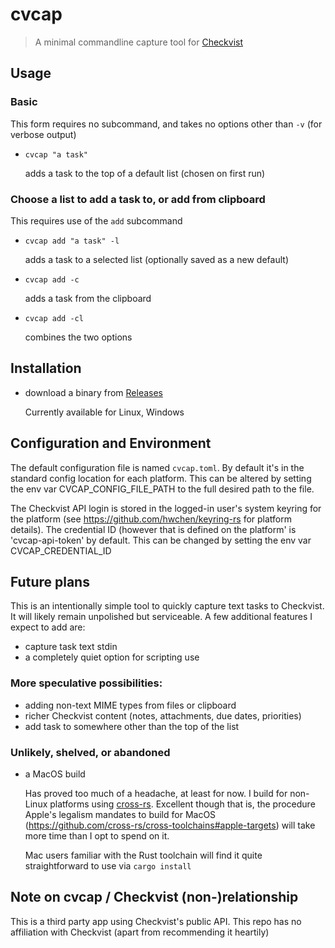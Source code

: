 # cvcap 
> A minimal commandline capture tool for [Checkvist](https://checkvist.com)

## Usage
### Basic
  This form requires no subcommand, and takes no options other than `-v` (for verbose output)

* `cvcap "a task"` 

  adds a task to the top of a default list (chosen on first run)


### Choose a list to add a task to, or add from clipboard
This requires use of the `add` subcommand
* `cvcap add "a task" -l` 

  adds a task to a selected list (optionally saved as a new default)
* `cvcap add -c`

  adds a task from the clipboard

* `cvcap add -cl`

   combines the two options

## Installation
* download a binary from [ Releases ](https://github.com/crispinb/cvcap/releases)
    
    Currently available for Linux, Windows

## Configuration and Environment

The default configuration file is named `cvcap.toml`. By default it's in the standard config location for each platform.
This can be altered by setting the env var CVCAP_CONFIG_FILE_PATH to the full desired path to the file.

The Checkvist API login is stored in the logged-in user's system keyring for the platform (see https://github.com/hwchen/keyring-rs for platform details).
The credential ID (however that is defined on the platform' is 'cvcap-api-token' by default. This can be changed by setting the env var CVCAP_CREDENTIAL_ID


## Future plans
This is an intentionally simple tool to quickly capture text tasks to Checkvist. It will likely remain unpolished but serviceable. A few additional features I expect to add are:
* capture task text stdin
* a completely quiet option for scripting use

### More speculative possibilities:
* adding non-text MIME types from files or clipboard
* richer Checkvist content (notes, attachments, due dates, priorities) 
* add task to somewhere other than the top of the list

### Unlikely, shelved, or abandoned
* a MacOS build
  
  Has proved too much of a headache, at least for now. I build for non-Linux platforms using [cross-rs](https://github.com/cross-rs/cross). Excellent though that is, the procedure Apple's legalism mandates to build for MacOS (https://github.com/cross-rs/cross-toolchains#apple-targets) will take more time than I opt to spend on it.
   
    Mac users familiar with the Rust toolchain will find it quite straightforward to use via `cargo install`

## Note on cvcap / Checkvist (non-)relationship
This is a third party app using Checkvist's public API. This repo has no affiliation with Checkvist (apart from recommending it heartily)
